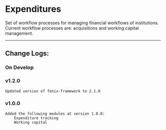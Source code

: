 # Expenditures


Set of workflow	processes for managing financial workflows of institutions.
Current	workflow processes are: acquisitions and working capital management.


---
## Change Logs:

### On Develop


### v1.2.0

	Updated version of fenix-framework to 2.1.0


### v1.0.0

	Added the following modules at version 1.0.0:
		Expenditure tracking
		Working capital


